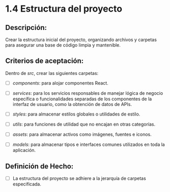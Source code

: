 # 1.4 Estructura del proyecto

## Descripción:

Crear la estructura inicial del proyecto, organizando archivos y carpetas para asegurar una base de código limpia y mantenible.

## Criterios de aceptación:

Dentro de _src_, crear las siguientes carpetas:

- [ ] _components_: para alojar componentes React.

- [ ] _services_: para los servicios responsables de manejar lógica de negocio específica o funcionalidades separadas de los componentes de la interfaz de usuario, como la obtención de datos de APIs.

- [ ] _styles_: para almacenar estilos globales o utilidades de estilo.

- [ ] _utils_: para funciones de utilidad que no encajan en otras categorías.

- [ ] _assets_: para almacenar activos como imágenes, fuentes e iconos.

- [ ] _models_: para almacenar tipos e interfaces comunes utilizados en toda la aplicación.

## Definición de Hecho:

- [ ] La estructura del proyecto se adhiere a la jerarquía de carpetas especificada.
